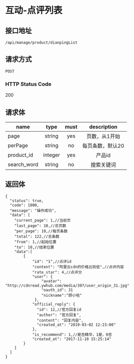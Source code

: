 # 互动-点评列表

## 接口地址

`/api/manage/product/dianpingList`

## 请求方式

`POST`

### HTTP Status Code

200

## 请求体

| name     | type     | must     | description |
|----------|:--------:|:--------:|:--------:|
| page   | string   | yes     | 页数，从1开始 |
| perPage   | string   | no     | 每页条数，默认20 |
| product_id   | integer   | yes     | 产品id |
| search_word   | string   | no     | 搜索关键词 |



## 返回体

```json5
{
  "status": true,
  "code": 1000,
  "message": "操作成功",
  "data": [
    "current_page": 1,//当前页
    "last_page": 10,//总页数
    "per_page": 10,//每页条数
    "total": 122,//总条数
    "from": 1,//起始位置
    "to": 10,//结束位置
    "data":[
        {
            "id": "1",//点评id
            "content": "阿里云cdn的价格比较低",//点评内容
            "rate_star": 4,//点评分
            "user": {
                "avatar": "http://cdnread.ywhub.com/media/307/user_origin_31.jpg"
                "oauth_id": 31
                "nickname":"顾小哈"
             },
            "official_reply": {
              "id": 12,//官方回复id
              "author": "官方回复",
              "content": "回复内容",
              "created_at": "2019-03-02 12:23:00"
            },
            "is_recommend": 1,//是否精华，1是，0否
            "created_at": "2017-11-10 15:25:14"
        }
    ]
  ]
}
``` 

